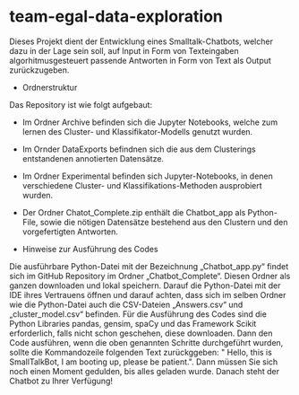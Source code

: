 # team-egal-data-exploration

Dieses Projekt dient der Entwicklung eines Smalltalk-Chatbots, welcher dazu in der Lage sein soll, auf Input in Form von Texteingaben algorhitmusgesteuert passende Antworten in Form von Text als Output zurückzugeben. 



- Ordnerstruktur 

Das Repository ist wie folgt aufgebaut:

- Im Ordner Archive befinden sich die Jupyter Notebooks, welche zum lernen des Cluster- und Klassifikator-Modells genutzt wurden.
- Im Ornder DataExports befindnen sich die aus dem Clusterings entstandenen annotierten Datensätze. 
- Im Ordner Experimental befinden sich Jupyter-Notebooks, in denen verschiedene Cluster- und Klassifikations-Methoden ausprobiert wurden. 
- Der Ordner Chatot_Complete.zip enthält die Chatbot_app als Python-File, sowie die nötigen Datensätze bestehend aus den Clustern und den vorgefertigten Antworten.



- Hinweise zur Ausführung des Codes 

Die ausführbare Python-Datei mit der Bezeichnung „Chatbot_app.py“ findet sich im GitHub Repository im Ordner „Chatbot_Complete“. 
Diesen Ordner als ganzen downloaden und lokal speichern. Darauf die Python-Datei mit der IDE ihres Vertrauens öffnen und darauf achten, dass sich im selben Ordner wie die Python-Datei auch die CSV-Dateien „Answers.csv“ und „cluster_model.csv“ befinden. 
Für die Ausführung des Codes sind die Python Libraries pandas, gensim, spaCy und das Framework Scikit erforderlich, falls nicht schon geschehen, diese downloaden. 
Dann den Code ausführen, wenn die oben genannten Schritte durchgeführt wurden, sollte die Kommandozeile folgenden Text zurückggeben: " Hello, this is SmallTalkBot, I am booting up, please be patient.". Dann müssen Sie sich noch einen Moment gedulden, bis alles geladen wurde. Danach steht der Chatbot zu Ihrer Verfügung! 
